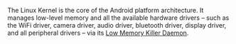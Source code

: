 The Linux Kernel is the core of the Android platform architecture. It manages low-level memory and all the available hardware drivers – such as the WiFi driver, camera driver, audio driver, bluetooth driver, display driver, and all peripheral drivers – via its [Low Memory Killer Daemon](https://source.android.com/devices/tech/perf/lmkd).
